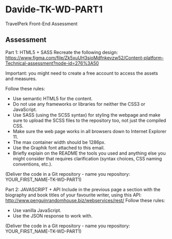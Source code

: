 # Davide-TK-WD-PART1
TravelPerk Front-End Assessment

## Assessment
Part 1: HTML5 + SASS
Recreate the following design:
https://www.figma.com/file/Zk5xuUH3sioMdfnkevzw52/Content-platform-Technical-assessment?node-id=276%3A50

Important: you might need to create a free account to access the assets and measures.

Follow these rules:
- Use semantic HTML5 for the content.
- Do not use any frameworks or libraries for neither the CSS3 or JavaScript.
- Use SASS (using the SCSS syntax) for styling the webpage and make sure to upload the SCSS files to the repository too, not just the compiled CSS.
- Make sure the web page works in all browsers down to Internet Explorer 11.
- The max container width should be 1286px.
- Use the Graphik font attached to this email.
- Briefly explain on the README the tools you used and anything else you might consider that requires clarification (syntax choices, CSS naming conventions, etc.).

(Deliver the code in a Git repository - name you repository: YOUR_FIRST_NAME-TK-WD-PART1)

Part 2: JAVASCRIPT + API
Include in the previous page a section with the biography and book titles of your favourite writer, using this API: http://www.penguinrandomhouse.biz/webservices/rest/
Follow these rules:
- Use vanilla JavaScript.
- Use the JSON response to work with.

(Deliver the code in a Git repository - name you repository: YOUR_FIRST_NAME-TK-WD-PART1)
